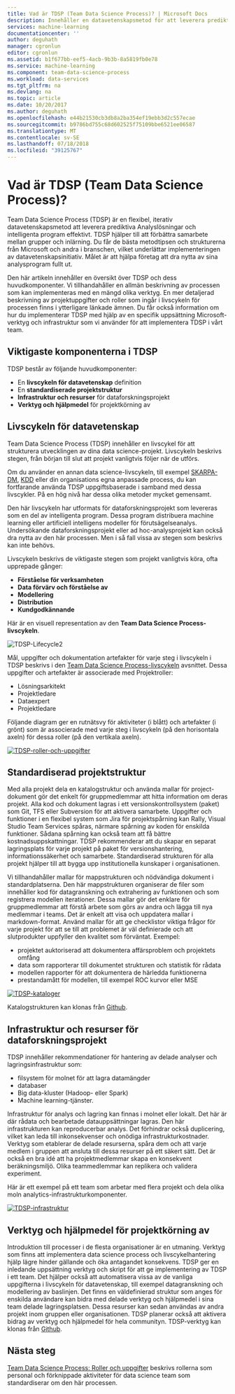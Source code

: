 ```yaml
---
title: Vad är TDSP (Team Data Science Process)? | Microsoft Docs
description: Innehåller en datavetenskapsmetod för att leverera prediktiva Analyslösningar och intelligenta program.
services: machine-learning
documentationcenter: ''
author: deguhath
manager: cgronlun
editor: cgronlun
ms.assetid: b1f677bb-eef5-4acb-9b3b-8a5819fb0e78
ms.service: machine-learning
ms.component: team-data-science-process
ms.workload: data-services
ms.tgt_pltfrm: na
ms.devlang: na
ms.topic: article
ms.date: 10/20/2017
ms.author: deguhath
ms.openlocfilehash: e44b21530cb3db8a2ba354ef19ebb3d2c557ecae
ms.sourcegitcommit: b9786bd755c68d602525f75109bbe6521ee06587
ms.translationtype: MT
ms.contentlocale: sv-SE
ms.lasthandoff: 07/18/2018
ms.locfileid: "39125767"
---
```

# <a name="what-is-the-team-data-science-process"></a>Vad är TDSP (Team Data Science Process)?

Team Data Science Process (TDSP) är en flexibel, iterativ datavetenskapsmetod att leverera prediktiva Analyslösningar och intelligenta program effektivt. TDSP hjälper till att förbättra samarbete mellan grupper och inlärning. Du får de bästa metodtipsen och strukturerna från Microsoft och andra i branschen, vilket underlättar implementeringen av datavetenskapsinitiativ. Målet är att hjälpa företag att dra nytta av sina analysprogram fullt ut.

Den här artikeln innehåller en översikt över TDSP och dess huvudkomponenter. Vi tillhandahåller en allmän beskrivning av processen som kan implementeras med en mängd olika verktyg. En mer detaljerad beskrivning av projektuppgifter och roller som ingår i livscykeln för processen finns i ytterligare länkade ämnen. Du får också information om hur du implementerar TDSP med hjälp av en specifik uppsättning Microsoft-verktyg och infrastruktur som vi använder för att implementera TDSP i vårt team.

## <a name="key-components-of-the-tdsp"></a>Viktigaste komponenterna i TDSP

TDSP består av följande huvudkomponenter:

- En **livscykeln för datavetenskap** definition
- En **standardiserade projektstruktur**
- **Infrastruktur och resurser** för dataforskningsprojekt
- **Verktyg och hjälpmedel** för projektkörning av


## <a name="data-science-lifecycle"></a>Livscykeln för datavetenskap

Team Data Science Process (TDSP) innehåller en livscykel för att strukturera utvecklingen av dina data science-projekt. Livscykeln beskrivs stegen, från början till slut att projekt vanligtvis följer när de utförs.

Om du använder en annan data science-livscykeln, till exempel [SKARPA-DM](https://wikipedia.org/wiki/Cross_Industry_Standard_Process_for_Data_Mining), [KDD](https://wikipedia.org/wiki/Data_mining#Process) eller din organisations egna anpassade process, du kan fortfarande använda TDSP uppgiftsbaserade i samband med dessa livscykler. På en hög nivå har dessa olika metoder mycket gemensamt. 

Den här livscykeln har utformats för dataforskningsprojekt som levereras som en del av intelligenta program. Dessa program distribuera machine learning eller artificiell intelligens modeller för förutsägelseanalys. Undersökande dataforskningsprojekt eller ad hoc-analysprojekt kan också dra nytta av den här processen. Men i så fall vissa av stegen som beskrivs kan inte behövs.    

Livscykeln beskrivs de viktigaste stegen som projekt vanligtvis köra, ofta upprepade gånger:

* **Förståelse för verksamheten**
* **Data förvärv och förståelse av**
* **Modellering**
* **Distribution**
* **Kundgodkännande**

Här är en visuell representation av den **Team Data Science Process-livscykeln**. 

![TDSP-Lifecycle2](./media/overview/tdsp-lifecycle2.png) 

Mål, uppgifter och dokumentation artefakter för varje steg i livscykeln i TDSP beskrivs i den [Team Data Science Process-livscykeln](lifecycle.md) avsnittet. Dessa uppgifter och artefakter är associerade med Projektroller:

- Lösningsarkitekt
- Projektledare
- Dataexpert
- Projektledare 

Följande diagram ger en rutnätsvy för aktiviteter (i blått) och artefakter (i grönt) som är associerade med varje steg i livscykeln (på den horisontala axeln) för dessa roller (på den vertikala axeln). 

[ ![TDSP-roller-och-uppgifter](./media/overview/tdsp-tasks-by-roles.png) ](./media/overview/tdsp-tasks-by-roles.png#lightbox)

## <a name="standardized-project-structure"></a>Standardiserad projektstruktur

Med alla projekt dela en katalogstruktur och använda mallar för project-dokument gör det enkelt för gruppmedlemmar att hitta information om deras projekt. Alla kod och dokument lagras i ett versionskontrollsystem (paket) som Git, TFS eller Subversion för att aktivera samarbete. Uppgifter och funktioner i en flexibel system som Jira för projektspårning kan Rally, Visual Studio Team Services spåras, närmare spårning av koden för enskilda funktioner. Sådana spårning kan också team att få bättre kostnadsuppskattningar. TDSP rekommenderar att du skapar en separat lagringsplats för varje projekt på paket för versionshantering, informationssäkerhet och samarbete. Standardiserad strukturen för alla projekt hjälper till att bygga upp institutionella kunskaper i organisationen.

Vi tillhandahåller mallar för mappstrukturen och nödvändiga dokument i standardplatserna. Den här mappstrukturen organiserar de filer som innehåller kod för datagranskning och extrahering av funktionen och som registrera modellen iterationer. Dessa mallar gör det enklare för gruppmedlemmar att förstå arbete som görs av andra och lägga till nya medlemmar i teams. Det är enkelt att visa och uppdatera mallar i markdown-format. Använd mallar för att ge checklistor viktiga frågor för varje projekt för att se till att problemet är väl definierade och att slutprodukter uppfyller den kvalitet som förväntat. Exempel:

- projektet auktoriserad att dokumentera affärsproblem och projektets omfång
- data som rapporterar till dokumentet strukturen och statistik för rådata
- modellen rapporter för att dokumentera de härledda funktionerna
- prestandamått för modellen, till exempel ROC kurvor eller MSE


[ ![TDSP-kataloger](./media/overview/tdsp-dir-structure.png) ](./media/overview/tdsp-dir-structure.png#lightbox)

Katalogstrukturen kan klonas från [Github](https://github.com/Azure/Azure-TDSP-ProjectTemplate).

## <a name="infrastructure-and-resources-for-data-science-projects"></a>Infrastruktur och resurser för dataforskningsprojekt  

TDSP innehåller rekommendationer för hantering av delade analyser och lagringsinfrastruktur som:

- filsystem för molnet för att lagra datamängder 
- databaser
- Big data-kluster (Hadoop- eller Spark) 
- Machine learning-tjänster. 

Infrastruktur för analys och lagring kan finnas i molnet eller lokalt. Det här är där rådata och bearbetade datauppsättningar lagras. Den här infrastrukturen kan reproducerbar analys. Det förhindrar också duplicering, vilket kan leda till inkonsekvenser och onödiga infrastrukturkostnader. Verktyg som etablerar de delade resurserna, spåra dem och att varje medlem i gruppen att ansluta till dessa resurser på ett säkert sätt. Det är också en bra idé att ha projektmedlemmar skapa en konsekvent beräkningsmiljö. Olika teammedlemmar kan replikera och validera experiment.

Här är ett exempel på ett team som arbetar med flera projekt och dela olika moln analytics-infrastrukturkomponenter.

[ ![TDSP-infrastruktur](./media/overview/tdsp-analytics-infra.png) ](./media/overview/tdsp-analytics-infra.png#lightbox) 


## <a name="tools-and-utilities-for-project-execution"></a>Verktyg och hjälpmedel för projektkörning av

Introduktion till processer i de flesta organisationer är en utmaning. Verktyg som finns att implementera data science process och livscykelhantering hjälp lägre hinder gällande och öka antagandet konsekvens. TDSP ger en inledande uppsättning verktyg och skript för att ge implementering av TDSP i ett team. Det hjälper också att automatisera vissa av de vanliga uppgifterna i livscykeln för datavetenskap, till exempel datagranskning och modellering av baslinjen. Det finns en väldefinierad struktur som anges för enskilda användare kan bidra med delade verktyg och hjälpmedel i sina team delade lagringsplatsen. Dessa resurser kan sedan användas av andra projekt inom gruppen eller organisationen. TDSP planerar också att aktivera bidrag av verktyg och hjälpmedel för hela communityn. TDSP-verktyg kan klonas från [Github](https://github.com/Azure/Azure-TDSP-Utilities).


## <a name="next-steps"></a>Nästa steg

[Team Data Science Process: Roller och uppgifter](https://github.com/Azure/Microsoft-TDSP/blob/master/Docs/roles-tasks.md) beskrivs rollerna som personal och förknippade aktiviteter för data science team som standardiserar om den här processen. 

